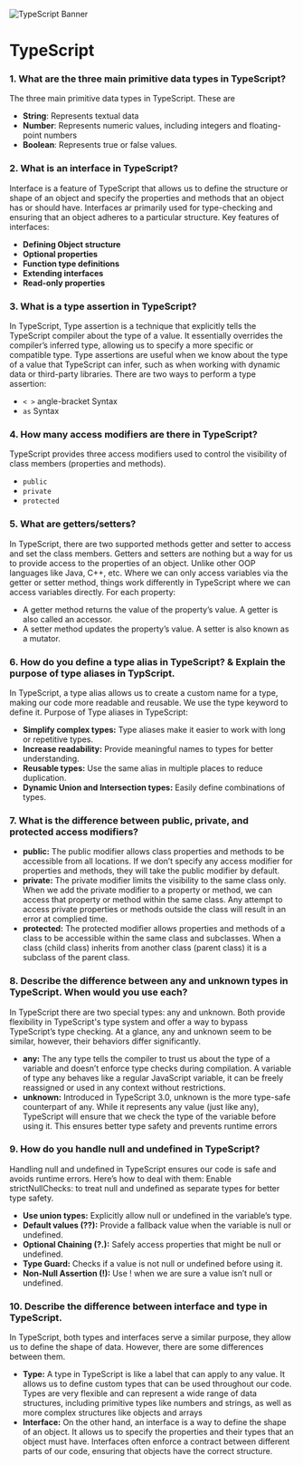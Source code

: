 ![TypeScript Banner](https://via.placeholder.com/1200x300.png?text=TypeScript)

# TypeScript

### 1. What are the three main primitive data types in TypeScript?

The three main primitive data types in TypeScript. These are

- **String**: Represents textual data
- **Number**: Represents numeric values, including integers and floating-point numbers
- **Boolean**: Represents true or false values.

### 2. What is an interface in TypeScript?

Interface is a feature of TypeScript that allows us to define the structure or shape of an object and specify the properties and methods that an object has or should have. Interfaces ar primarily used for type-checking and ensuring that an object adheres to a particular structure.
Key features of interfaces:

- **Defining Object structure**
- **Optional properties**
- **Function type definitions**
- **Extending interfaces**
- **Read-only properties**

### 3. What is a type assertion in TypeScript?

In TypeScript, Type assertion is a technique that explicitly tells the TypeScript compiler about the type of a value. It essentially overrides the compiler’s inferred type, allowing us to specify a more specific or compatible type.
Type assertions are useful when we know about the type of a value that TypeScript can infer, such as when working with dynamic data or third-party libraries.
There are two ways to perform a type assertion:

- `< >` angle-bracket Syntax
- `as` Syntax

### 4. How many access modifiers are there in TypeScript?

TypeScript provides three access modifiers used to control the visibility of class members (properties and methods).

- `public`
- `private`
- `protected`

### 5. What are getters/setters?

In TypeScript, there are two supported methods getter and setter to access and set the class members. Getters and setters are nothing but a way for us to provide access to the properties of an object. Unlike other OOP languages like Java, C++, etc. Where we can only access variables via the getter or setter method, things work differently in TypeScript where we can access variables directly.
For each property:

- A getter method returns the value of the property’s value. A getter is also called an accessor.
- A setter method updates the property’s value. A setter is also known as a mutator.

### 6. How do you define a type alias in TypeScript? & Explain the purpose of type aliases in TypScript.

In TypeScript, a type alias allows us to create a custom name for a type, making our code more readable and reusable. We use the type keyword to define it.
Purpose of Type aliases in TypeScript:

- **Simplify complex types:** Type aliases make it easier to work with long or repetitive types.
- **Increase readability:** Provide meaningful names to types for better understanding.
- **Reusable types:** Use the same alias in multiple places to reduce duplication.
- **Dynamic Union and Intersection types:** Easily define combinations of types.

### 7. What is the difference between public, private, and protected access modifiers?

- **public:** The public modifier allows class properties and methods to be accessible from all locations. If we don’t specify any access modifier for properties and methods, they will take the public modifier by default.
- **private:** The private modifier limits the visibility to the same class only. When we add the private modifier to a property or method, we can access that property or method within the same class. Any attempt to access private properties or methods outside the class will result in an error at complied time.
- **protected:** The protected modifier allows properties and methods of a class to be accessible within the same class and subclasses. When a class (child class) inherits from another class (parent class) it is a subclass of the parent class.

### 8. Describe the difference between any and unknown types in TypeScript. When would you use each?

In TypeScript there are two special types: any and unknown. Both provide flexibility in TypeScript's type system and offer a way to bypass TypeScript’s type checking. At a glance, any and unknown seem to be similar, however, their behaviors differ significantly.

- **any:** The any type tells the compiler to trust us about the type of a variable and doesn’t enforce type checks during compilation. A variable of type any behaves like a regular JavaScript variable, it can be freely reassigned or used in any context without restrictions.
- **unknown:** Introduced in TypeScript 3.0, unknown is the more type-safe counterpart of any. While it represents any value (just like any), TypeScript will ensure that we check the type of the variable before using it. This ensures better type safety and prevents runtime errors

### 9. How do you handle null and undefined in TypeScript?

Handling null and undefined in TypeScript ensures our code is safe and avoids runtime errors. Here’s how to deal with them:
Enable strictNullChecks: to treat null and undefined as separate types for better type safety.

- **Use union types:** Explicitly allow null or undefined in the variable’s type.
- **Default values (??):** Provide a fallback value when the variable is null or undefined.
- **Optional Chaining (?.):** Safely access properties that might be null or undefined.
- **Type Guard:** Checks if a value is not null or undefined before using it.
- **Non-Null Assertion (!):** Use ! when we are sure a value isn’t null or undefined.

### 10. Describe the difference between interface and type in TypeScript.

In TypeScript, both types and interfaces serve a similar purpose, they allow us to define the shape of data. However, there are some differences between them.

- **Type:** A type in TypeScript is like a label that can apply to any value. It allows us to define custom types that can be used throughout our code. Types are very flexible and can represent a wide range of data structures, including primitive types like numbers and strings, as well as more complex structures like objects and arrays
- **Interface:** On the other hand, an interface is a way to define the shape of an object. It allows us to specify the properties and their types that an object must have. Interfaces often enforce a contract between different parts of our code, ensuring that objects have the correct structure.
